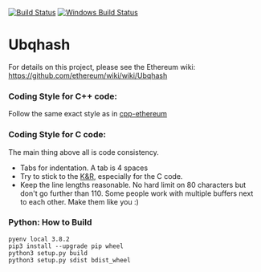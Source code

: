 [![Build Status](https://travis-ci.org/ethereum/ubqhash.svg?branch=master)](https://travis-ci.org/ethereum/ubqhash)
[![Windows Build Status](https://ci.appveyor.com/api/projects/status/github/debris/ubqhash?branch=master&svg=true)](https://ci.appveyor.com/project/debris/ubqhash-nr37r/branch/master)

# Ubqhash

For details on this project, please see the Ethereum wiki:
https://github.com/ethereum/wiki/wiki/Ubqhash

### Coding Style for C++ code:

Follow the same exact style as in [cpp-ethereum](https://github.com/ethereum/cpp-ethereum/blob/develop/CodingStandards.txt)

### Coding Style for C code:

The main thing above all is code consistency.

- Tabs for indentation. A tab is 4 spaces
- Try to stick to the [K&R](http://en.wikipedia.org/wiki/Indent_style#K.26R_style),
  especially for the C code.
- Keep the line lengths reasonable. No hard limit on 80 characters but don't go further
  than 110. Some people work with multiple buffers next to each other.
  Make them like you :)

### Python: How to Build

    pyenv local 3.8.2
    pip3 install --upgrade pip wheel
    python3 setup.py build 
    python3 setup.py sdist bdist_wheel
